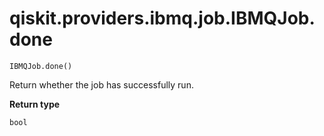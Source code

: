 # qiskit.providers.ibmq.job.IBMQJob.done

`IBMQJob.done()`

Return whether the job has successfully run.

**Return type**

`bool`
